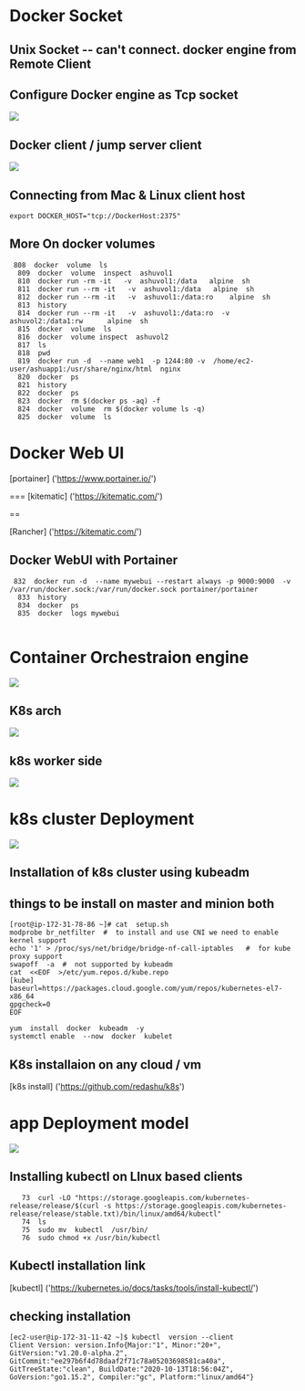 # Docker Socket 

##  Unix Socket -- can't connect. docker engine from Remote Client 

## Configure Docker engine as Tcp socket 

<img src="dockertcp.png">


## Docker client / jump server client 

<img src="dockercli.png">

## Connecting from Mac & Linux client host 

```
export DOCKER_HOST="tcp://DockerHost:2375"

```

## More On docker volumes 

```
 808  docker  volume  ls
  809  docker  volume  inspect  ashuvol1 
  810  docker run -rm -it   -v  ashuvol1:/data   alpine  sh 
  811  docker run --rm -it   -v  ashuvol1:/data   alpine  sh 
  812  docker run --rm -it   -v  ashuvol1:/data:ro    alpine  sh 
  813  history 
  814  docker run --rm -it   -v  ashuvol1:/data:ro  -v  ashuvol2:/data1:rw      alpine  sh 
  815  docker  volume  ls
  816  docker  volume inspect  ashuvol2
  817  ls
  818  pwd
  819  docker run -d  --name web1  -p 1244:80 -v  /home/ec2-user/ashuapp1:/usr/share/nginx/html  nginx 
  820  docker  ps
  821  history 
  822  docker  ps
  823  docker  rm $(docker ps -aq) -f
  824  docker  volume  rm $(docker volume ls -q)
  825  docker  volume  ls

```

# Docker Web UI 

[portainer] ('https://www.portainer.io/')

===
[kitematic] ('https://kitematic.com/')

==

[Rancher] ('https://kitematic.com/')

## Docker WebUI with Portainer 


```
 832  docker run -d  --name mywebui --restart always -p 9000:9000  -v /var/run/docker.sock:/var/run/docker.sock portainer/portainer 
  833  history 
  834  docker  ps
  835  docker  logs mywebui 
  
  ```

# Container Orchestraion engine 

<img src="carch.png">

## K8s arch 

<img src="k8sarch.png">

## k8s worker side

<img src="kubeproxy.png">


# k8s cluster Deployment 

<img src="k8sinstall.png">

## Installation  of k8s cluster using kubeadm 

## things to be install on master and minion both

```
[root@ip-172-31-78-86 ~]# cat  setup.sh 
modprobe br_netfilter  #  to install and use CNI we need to enable kernel support
echo '1' > /proc/sys/net/bridge/bridge-nf-call-iptables   #  for kube proxy support 
swapoff  -a  #  not supported by kubeadm 
cat  <<EOF  >/etc/yum.repos.d/kube.repo
[kube]
baseurl=https://packages.cloud.google.com/yum/repos/kubernetes-el7-x86_64
gpgcheck=0
EOF

yum  install  docker  kubeadm  -y
systemctl enable  --now  docker  kubelet 

```

## K8s installaion on any cloud  / vm

[k8s install] ('https://github.com/redashu/k8s')

# app Deployment model 

<img src="appdep.png">

## Installing kubectl on LInux based clients 

```
   73  curl -LO "https://storage.googleapis.com/kubernetes-release/release/$(curl -s https://storage.googleapis.com/kubernetes-release/release/stable.txt)/bin/linux/amd64/kubectl"
   74  ls
   75  sudo mv  kubectl  /usr/bin/
   76  sudo chmod +x /usr/bin/kubectl 

```

## Kubectl installation link 

[kubectl]  ('https://kubernetes.io/docs/tasks/tools/install-kubectl/')




## checking installation 

```
[ec2-user@ip-172-31-11-42 ~]$ kubectl  version --client 
Client Version: version.Info{Major:"1", Minor:"20+", GitVersion:"v1.20.0-alpha.2", GitCommit:"ee297b6f4d78daaf2f71c78a05203698581ca40a", GitTreeState:"clean", BuildDate:"2020-10-13T18:56:04Z", GoVersion:"go1.15.2", Compiler:"gc", Platform:"linux/amd64"}

```


